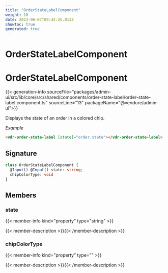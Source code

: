 ```yaml
---
title: "OrderStateLabelComponent"
weight: 10
date: 2023-06-07T09:42:25.813Z
showtoc: true
generated: true
---
```

<!-- This file was generated from the Vendure source. Do not modify. Instead, re-run the "docs:build" script -->

# OrderStateLabelComponent
<div class="symbol">


# OrderStateLabelComponent

{{< generation-info sourceFile="packages/admin-ui/src/lib/core/src/shared/components/order-state-label/order-state-label.component.ts" sourceLine="13" packageName="@vendure/admin-ui">}}

Displays the state of an order in a colored chip.

*Example*

```HTML
<vdr-order-state-label [state]="order.state"></vdr-order-state-label>
```

## Signature

```TypeScript
class OrderStateLabelComponent {
  @Input() @Input() state: string;
  chipColorType: void
}
```
## Members

### state

{{< member-info kind="property" type="string"  >}}

{{< member-description >}}{{< /member-description >}}

### chipColorType

{{< member-info kind="property" type=""  >}}

{{< member-description >}}{{< /member-description >}}


</div>
